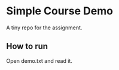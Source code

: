 # Simple Course Demo 
 
A tiny repo for the assignment. 
 
## How to run 
Open demo.txt and read it. 
